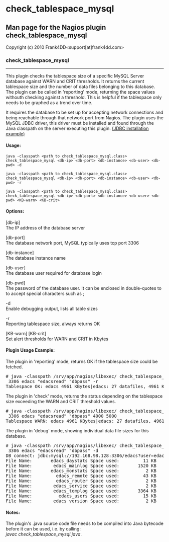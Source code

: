 # check_tablespace_mysql

## Man page for the Nagios plugin check_tablespace_mysql

Copyright (c) 2010 Frank4DD<support[at]frank4dd.com>

### check_tablespace_mysql

* * *

This plugin checks the tablespace size of a specific MySQL Server database against WARN and CRIT thresholds. It returns the current tablespace size and the number of data files belonging to this database. The plugin can be called in 'reporting' mode, returning the space values withouth checking against a threshold. This is helpful if the tablespace only needs to be graphed as a trend over time.

It requires the database to be set up for accepting network connections and being reachable through that network port from Nagios. The plugin uses the MySQL JDBC driver, this driver must be installed and found through the Java classpath on the server executing this plugin. [(JDBC installation example)](http://fm4dd.com/database/howto-install-MySQL-jdbc.htm)

#### Usage:

`java -classpath <path to check_tablespace_mysql.class> check_tablespace_mysql <db-ip> <db-port> <db-instance> <db-user> <db-pwd> -d`  

`java -classpath <path to check_tablespace_mysql.class> check_tablespace_mysql <db-ip> <db-port> <db-instance> <db-user> <db-pwd> -r`  

`java -classpath <path to check_tablespace_mysql.class> check_tablespace_mysql <db-ip> <db-port> <db-instance> <db-user> <db-pwd> <KB-warn> <KB-crit>`

#### Options:

[db-ip]  
      The IP address of the database server

[db-port]  
      The database network port, MySQL typically uses tcp port 3306

[db-instance]  
      The database instance name

[db-user]  
      The database user required for database login

[db-pwd]  
      The password of the database user. It can be enclosed in double-quotes to to accept special characters such as ;

-d  
      Enable debugging output, lists all table sizes

-r  
      Reporting tablespace size, always returns OK

[KB-warn] [KB-crit]  
      Set alert thresholds for WARN and CRIT in Kbytes

#### Plugin Usage Example:

The plugin in 'reporting' mode, returns OK if the tablespace size could be fetched.

<pre># java -classpath /srv/app/nagios/libexec/ check_tablespace_mysql 192.168.98.128
 3306 edacs "edacsread" "dbpass" -r
Tablespace OK: edacs 4961 KBytes|edacs: 27 datafiles, 4961 KB</pre>

The plugin in 'check' mode, returns the status depending on the tablespace size exceeding the WARN and CRIT threshold values.

<pre># java -classpath /srv/app/nagios/libexec/ check_tablespace_mysql 192.168.98.128
 3306 edacs "edacsread" "dbpass" 4000 5000
Tablespace WARN: edacs 4961 KBytes|edacs: 27 datafiles, 4961 KB</pre>

The plugin in 'debug' mode, showing individual data file sizes for this database.

<pre># java -classpath /srv/app/nagios/libexec/ check_tablespace_mysql 192.168.98.128
 3306 edacs "edacsread" "dbpass" -d
DB connect: jdbc:mysql://192.168.98.128:3306/edacs?user=edacsread&password=dbpass
File Name:       edacs_daystats Space used:         11 KB
File Name:        edacs_mainlog Space used:       1520 KB
File Name:       edacs_monstats Space used:          2 KB
File Name:         edacs_remote Space used:         43 KB
File Name:         edacs_router Space used:          2 KB
File Name:        edacs_service Space used:          2 KB
File Name:        edacs_templog Space used:       3364 KB
File Name:          edacs_users Space used:         15 KB
File Name:        edacs_version Space used:          2 KB</pre>

#### Notes:

The plugin's .java source code file needs to be compiled into Java bytecode before it can be used, i.e. by calling:  
_javac check_tablespace_mysql.java_.
